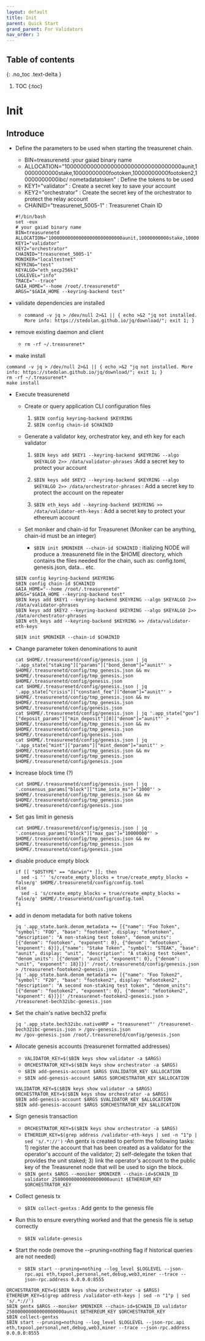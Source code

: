 ```yaml
---
layout: default
title: Init
parent: Quick Start
grand_parent: For Validators
nav_order: 3
---
```


## Table of contents
{: .no_toc .text-delta }

1. TOC
{:toc}



# Init

## Introduce

- Define the parameters to be used when starting the treasurenet chain.

  - BIN=treasurenetd :your gaiad binary name
  - ALLOCATION="10000000000000000000000000000000000aunit,10000000000stake,10000000000footoken,10000000000footoken2,10000000000ibc/ nometadatatoken" : Define the tokens to be used
  - KEY1="validator" : Create a secret key to save your account
  - KEY2="orchestrator" : Create the secret key of the orchestrator to protect the relay account
  - CHAINID="treasurenet_5005-1" : Treasurenet Chain ID

  ```shell
  #!/bin/bash
  set -eux
  # your gaiad binary name
  BIN=treasurenetd
  ALLOCATION="100000000000000000000000000aunit,10000000000stake,10000000000footoken,10000000000footoken2,10000000000ibc/nometadatatoken"
  KEY1="validator"
  KEY2="orchestrator"
  CHAINID="treasurenet_5005-1"
  MONIKER="localtestnet"
  KEYRING="test"
  KEYALGO="eth_secp256k1"
  LOGLEVEL="info"
  TRACE="--trace"
  GAIA_HOME="--home /root/.treasurenetd"
  ARGS="$GAIA_HOME --keyring-backend test"
  ```

- validate dependencies are installed
  - `command -v jq > /dev/null 2>&1 || { echo >&2 "jq not installed. More info: https://stedolan.github.io/jq/download/"; exit 1; }`
- remove existing daemon and client
  - `rm -rf ~/.treasurenet*`
- make install

```shell
command -v jq > /dev/null 2>&1 || { echo >&2 "jq not installed. More info: https://stedolan.github.io/jq/download/"; exit 1; }
rm -rf ~/.treasurenet*
make install
```

- Execute treasurenetd

  - Create or query application CLI configuration files

    1. `$BIN config keyring-backend $KEYRING`
    2. `$BIN config chain-id $CHAINID`

  - Generate a validator key, orchestrator key, and eth key for each validator

    1. `$BIN keys add $KEY1 --keyring-backend $KEYRING --algo $KEYALGO 2>> /data/validator-phrases` :Add a secret key to protect your account

    2. `$BIN keys add $KEY2 --keyring-backend $KEYRING --algo $KEYALGO 2>> /data/orchestrator-phrases` : Add a secret key to protect the account on the repeater

    3. `$BIN eth_keys add --keyring-backend $KEYRING >> /data/validator-eth-keys` : Add a secret key to protect your ethereum account

  - Set moniker and chain-id for Treasurenet (Moniker can be anything, chain-id must be an integer)
    - `$BIN init $MONIKER --chain-id $CHAINID` : itializing NODE will produce a .treasurenetd file in the $HOME directory, which contains the files needed for the chain, such as: config.toml, genesis.json, data... etc.

  ```shell
  $BIN config keyring-backend $KEYRING
  $BIN config chain-id $CHAINID
  GAIA_HOME="--home /root/.treasurenetd"
  ARGS="$GAIA_HOME --keyring-backend test"
  $BIN keys add $KEY1 --keyring-backend $KEYRING --algo $KEYALGO 2>> /data/validator-phrases
  $BIN keys add $KEY2 --keyring-backend $KEYRING --algo $KEYALGO 2>> /data/orchestrator-phrases
  $BIN eth_keys add --keyring-backend $KEYRING >> /data/validator-eth-keys

  $BIN init $MONIKER --chain-id $CHAINID
  ```

- Change parameter token denominations to aunit
  ```shell
  cat $HOME/.treasurenetd/config/genesis.json | jq '.app_state["staking"]["params"]["bond_denom"]="aunit"' > $HOME/.treasurenetd/config/tmp_genesis.json && mv $HOME/.treasurenetd/config/tmp_genesis.json $HOME/.treasurenetd/config/genesis.json
  cat $HOME/.treasurenetd/config/genesis.json | jq '.app_state["crisis"]["constant_fee"]["denom"]="aunit"' > $HOME/.treasurenetd/config/tmp_genesis.json && mv $HOME/.treasurenetd/config/tmp_genesis.json $HOME/.treasurenetd/config/genesis.json
  cat $HOME/.treasurenetd/config/genesis.json | jq '.app_state["gov"]["deposit_params"]["min_deposit"][0]["denom"]="aunit"' > $HOME/.treasurenetd/config/tmp_genesis.json && mv $HOME/.treasurenetd/config/tmp_genesis.json $HOME/.treasurenetd/config/genesis.json
  cat $HOME/.treasurenetd/config/genesis.json | jq '.app_state["mint"]["params"]["mint_denom"]="aunit"' > $HOME/.treasurenetd/config/tmp_genesis.json && mv $HOME/.treasurenetd/config/tmp_genesis.json $HOME/.treasurenetd/config/genesis.json
  ```
- Increase block time (?)

  ```shell
  cat $HOME/.treasurenetd/config/genesis.json | jq '.consensus_params["block"]["time_iota_ms"]="1000"' > $HOME/.treasurenetd/config/tmp_genesis.json && mv $HOME/.treasurenetd/config/tmp_genesis.json $HOME/.treasurenetd/config/genesis.json
  ```

- Set gas limit in genesis

  ```shell
  cat $HOME/.treasurenetd/config/genesis.json | jq '.consensus_params["block"]["max_gas"]="10000000"' > $HOME/.treasurenetd/config/tmp_genesis.json && mv $HOME/.treasurenetd/config/tmp_genesis.json $HOME/.treasurenetd/config/genesis.json
  ```

- disable produce empty block

  ```shell
  if [[ "$OSTYPE" == "darwin"* ]]; then
    sed -i '' 's/create_empty_blocks = true/create_empty_blocks = false/g' $HOME/.treasurenetd/config/config.toml
  else
    sed -i 's/create_empty_blocks = true/create_empty_blocks = false/g' $HOME/.treasurenetd/config/config.toml
  fi
  ```

- add in denom metadata for both native tokens

  ```shell
  jq '.app_state.bank.denom_metadata += [{"name": "Foo Token", "symbol": "FOO", "base": "footoken", display: "mfootoken", "description": "A non-staking test token", "denom_units": [{"denom": "footoken", "exponent": 0}, {"denom": "mfootoken", "exponent": 6}]},{"name": "Stake Token", "symbol": "STEAK", "base": "aunit", display: "unit", "description": "A staking test token", "denom_units": [{"denom": "aunit", "exponent": 0}, {"denom": "unit", "exponent": 18}]}]' /root/.treasurenetd/config/genesis.json > /treasurenet-footoken2-genesis.json
  jq '.app_state.bank.denom_metadata += [{"name": "Foo Token2", "symbol": "F20", "base": "footoken2", display: "mfootoken2", "description": "A second non-staking test token", "denom_units": [{"denom": "footoken2", "exponent": 0}, {"denom": "mfootoken2", "exponent": 6}]}]' /treasurenet-footoken2-genesis.json > /treasurenet-bech32ibc-genesis.json
  ```

- Set the chain's native bech32 prefix
  ```shell
  jq '.app_state.bech32ibc.nativeHRP = "treasurenet"' /treasurenet-bech32ibc-genesis.json > /gov-genesis.json
  mv /gov-genesis.json /root/.treasurenetd/config/genesis.json
  ```
- Allocate genesis accounts (treasurenet formatted addresses)

  - `VALIDATOR_KEY=$($BIN keys show validator -a $ARGS)`
  - `ORCHESTRATOR_KEY=$($BIN keys show orchestrator -a $ARGS)`
  - `$BIN add-genesis-account $ARGS $VALIDATOR_KEY $ALLOCATION`
  - `$BIN add-genesis-account $ARGS $ORCHESTRATOR_KEY $ALLOCATION`

  ```shell
  VALIDATOR_KEY=$($BIN keys show validator -a $ARGS)
  ORCHESTRATOR_KEY=$($BIN keys show orchestrator -a $ARGS)
  $BIN add-genesis-account $ARGS $VALIDATOR_KEY $ALLOCATION
  $BIN add-genesis-account $ARGS $ORCHESTRATOR_KEY $ALLOCATION
  ```

- Sign genesis transaction

  - `ORCHESTRATOR_KEY=$($BIN keys show orchestrator -a $ARGS)`
  - `ETHEREUM_KEY=$(grep address /validator-eth-keys | sed -n "1"p | sed 's/.*://')`
    -An gentx is created to perform the following tasks: 1) register the account that has been created as a validator for the operator's account of the validator; 2) self-delegate the token that provides the unit staked; 3) link the operator's account to the public key of the Treasurenet node that will be used to sign the block.

  * `$BIN gentx $ARGS --moniker $MONIKER --chain-id=$CHAIN_ID validator 258000000000000000000aunit $ETHEREUM_KEY $ORCHESTRATOR_KEY`

- Collect genesis tx

  - `$BIN collect-gentxs` : Add gentx to the genesis file

- Run this to ensure everything worked and that the genesis file is setup correctly
  - `$BIN validate-genesis`
- Start the node (remove the --pruning=nothing flag if historical queries are not needed)
  - `$BIN start --pruning=nothing --log_level $LOGLEVEL --json-rpc.api eth,txpool,personal,net,debug,web3,miner --trace --json-rpc.address 0.0.0.0:8555`

```shell
ORCHESTRATOR_KEY=$($BIN keys show orchestrator -a $ARGS)
ETHEREUM_KEY=$(grep address /validator-eth-keys | sed -n "1"p | sed 's/.*://')
$BIN gentx $ARGS --moniker $MONIKER --chain-id=$CHAIN_ID validator 258000000000000000000aunit $ETHEREUM_KEY $ORCHESTRATOR_KEY
$BIN collect-gentxs
$BIN start --pruning=nothing --log_level $LOGLEVEL --json-rpc.api eth,txpool,personal,net,debug,web3,miner --trace --json-rpc.address 0.0.0.0:8555
```